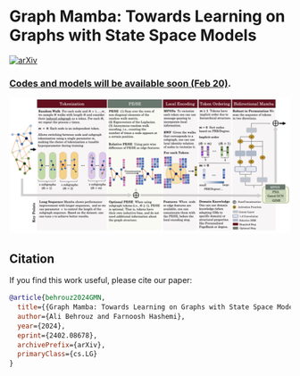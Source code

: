 # Graph Mamba: Towards Learning on Graphs with State Space Models

[![arXiv](https://img.shields.io/badge/arXiv-2205.12454-b31b1b.svg)](https://arxiv.org/abs/2402.08678)


### <ins>Codes and models will be available soon (Feb 20)</ins>.



![GMNs-viz](./GMN.png)



## Citation

If you find this work useful, please cite our paper:
```bibtex
@article{behrouz2024GMN,
  title={{Graph Mamba: Towards Learning on Graphs with State Space Models}}, 
  author={Ali Behrouz and Farnoosh Hashemi},
  year={2024},
  eprint={2402.08678},
  archivePrefix={arXiv},
  primaryClass={cs.LG}
}
```

